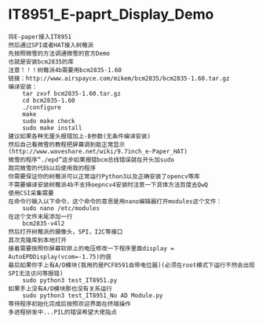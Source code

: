# IT8951_E-paprt_Display_Demo
    将E-paper接入IT8951
    然后通过SPI或者HAT接入树莓派
    先按照微雪的方法调通微雪的官方Demo
    也就是安装bcm2835的库
    注意！！！树莓派4b需要用bcm2835-1.60
    链接：http://www.airspayce.com/mikem/bcm2835/bcm2835-1.60.tar.gz
    编译安装：
        tar zxvf bcm2835-1.60.tar.gz
        cd bcm2835-1.60
        ./configure
        make
        sudo make check
        sudo make install
    建议如果各种无厘头报错加上-B参数(无条件编译安装)
    然后自己看微雪的教程把屏幕调到能正常显示(http://www.waveshare.net/wiki/9.7inch_e-Paper_HAT)
    微雪的程序“./epd”这步如果报错bcm总线错误就在开头加sudo
    跑完微雪的代码以后使用我的程序
    你需要保证你的树莓派可以正常运行Python3以及正确安装了opencv等库
    不需要编译安装树莓派4b不支持oepncv4安装时注意一下具体方法百度去QwQ
    使用CSI采集需要
    在命令行输入以下命令，这个命令的意思是用nano编辑器打开modules这个文件：
        sudo nano /etc/modules
    在这个文件末尾添加一行
        bcm2835-v4l2
    然后打开树莓派的摄像头，SPI，I2C等接口
    其次克隆库到本地打开
    接着需要按照你屏幕软排上的电压修改一下程序里面display = AutoEPDDisplay(vcom=-1.75)的值
    最后如果你手上有A/D模块(我用的是PCF8591自带电位器)(必须在root模式下运行不然会出现SPI无法访问等报错)
        sudo python3 test_IT8951.py
    如果手上没有A/D模块那也没有关系运行
        sudo python3 test_IT8951_No AD Module.py
    等待程序初始化完成后按照欢迎界面在终端操作
    多进程研发中...PIL的错误希望大佬指点
